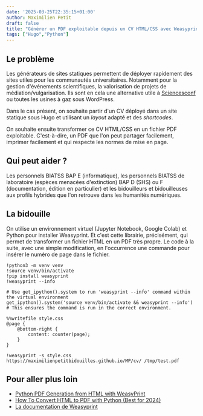 ```yaml
---
date: '2025-03-25T22:35:15+01:00'
author: Maximilien Petit
draft: false
title: "Générer un PDF exploitable depuis un CV HTML/CSS avec Weasyprint"
tags: ["Hugo","Python"]
---
```


## Le problème

Les générateurs de sites statiques permettent de déployer rapidement des sites utiles pour les communautés universitaires. Notamment pour la gestion d'événements scientifiques, la valorisation de projets de médiation/vulgarisation. Ils sont en cela une alternative utile à <a href="https://www.sciencesconf.org/" target="_blank">Sciencesconf</a> ou toutes les usines à gaz sous WordPress.

Dans le cas présent, on souhaite partir d'un CV déployé dans un site statique sous Hugo et utilisant un *layout* adapté et des *shortcodes*.

On souhaite ensuite transformer ce CV HTML/CSS en un fichier PDF exploitable. C'est-à-dire, un PDF que l'on peut partager facilement, imprimer facilement et qui respecte les normes de mise en page.

## Qui peut aider ? 

Les personnels BIATSS BAP E (informatique), les personnels BIATSS de laboratoire (espèces menacées d'extinction) BAP D (SHS) ou F (documentation, édition en particulier) et les bidouilleurs et bidouilleuses aux profils hybrides que l'on retrouve dans les humanités numériques.

## La bidouille

On utilise un environnement virtuel (Jupyter Notebook, Google Colab) et Python pour installer Weasyprint. Et c'est cette librairie, précisément, qui permet de transformer un fichier HTML en un PDF très propre. Le code à la suite, avec une simple modification, en l'occurrence une commande pour insérer le numéro de page dans le fichier.

```code
!python3 -m venv venv
!source venv/bin/activate
!pip install weasyprint
!weasyprint --info

# Use get_ipython().system to run 'weasyprint --info' command within the virtual environment
get_ipython().system('source venv/bin/activate && weasyprint --info') 
# This ensures the command is run in the correct environment.
```

```code
%%writefile style.css
@page {
    @bottom-right {
        content: counter(page); 
    }
}
```

```code
!weasyprint -s style.css https://maximilienpetitbidouilles.github.io/MP/cv/ /tmp/test.pdf
```
## Pour aller plus loin

* <a href="https://dev.to/bowmanjd/python-pdf-generation-from-html-with-weasyprint-538h " target="_blank">Python PDF Generation from HTML with WeasyPrint  </a>
* <a href="https://templated.io/blog/how-to-convert-html-to-pdf-with-python/" target="_blank">How To Convert HTML to PDF with Python (Best for 2024)  </a>
* <a href="https://doc.courtbouillon.org/weasyprint/stable/" target="_blank">La documentation de Weasyprint  </a>
